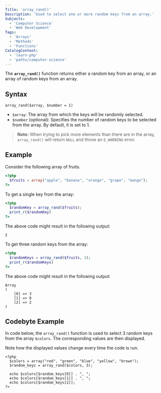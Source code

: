 ```yaml
---
Title: 'array_rand()'
Description: 'Used to select one or more random keys from an array.'
Subjects:
  - 'Computer Science'
  - 'Web Development'
Tags:
  - 'Arrays'
  - 'Methods'
  - 'Functions'
CatalogContent:
  - 'learn-php'
  - 'paths/computer-science'
---
```


The **`array_rand()`** function returns either a random key from an array, or an array of random keys from an array.

## Syntax

```pseudo
array_rand($array, $number = 1)
```

- `$array`: The array from which the keys will be randomly selected.
- `$number` (optional): Specifies the number of random keys to be selected from the array. By default, it is set to 1.

> **Note:** When trying to pick more elements than there are in the array, `array_rand()` will return `NULL` and throw an `E_WARNING` error.

## Example

Consider the following array of fruits.

```php
<?php
  $fruits = array("apple", "banana", "orange", "grape", "mango");
?>
```

To get a single key from the array:

```php
<?php
  $randomKey = array_rand($fruits);
  print_r($randomKey)
?>
```

The above code might result in the following output:

```shell
2
```

To get three random keys from the array:

```php
<?php
  $randomKeys = array_rand($fruits, 3);
  print_r($randomKeys)
?>
```

The above code might result in the following output:

```shell
Array
(
    [0] => 3
    [1] => 0
    [2] => 2
)
```

## Codebyte Example

In code below, the `array_rand()` function is used to select 3 random keys from the array `$colors`. The corresponding values are then displayed.

Note how the displayed values change every time the code is run.

```codebyte/php
<?php
  $colors = array("red", "green", "blue", "yellow", "brown");
  $random_keys = array_rand($colors, 3);
  
  echo $colors[$random_keys[0]] . ", ";
  echo $colors[$random_keys[1]] . ", ";
  echo $colors[$random_keys[2]];
?>
```
